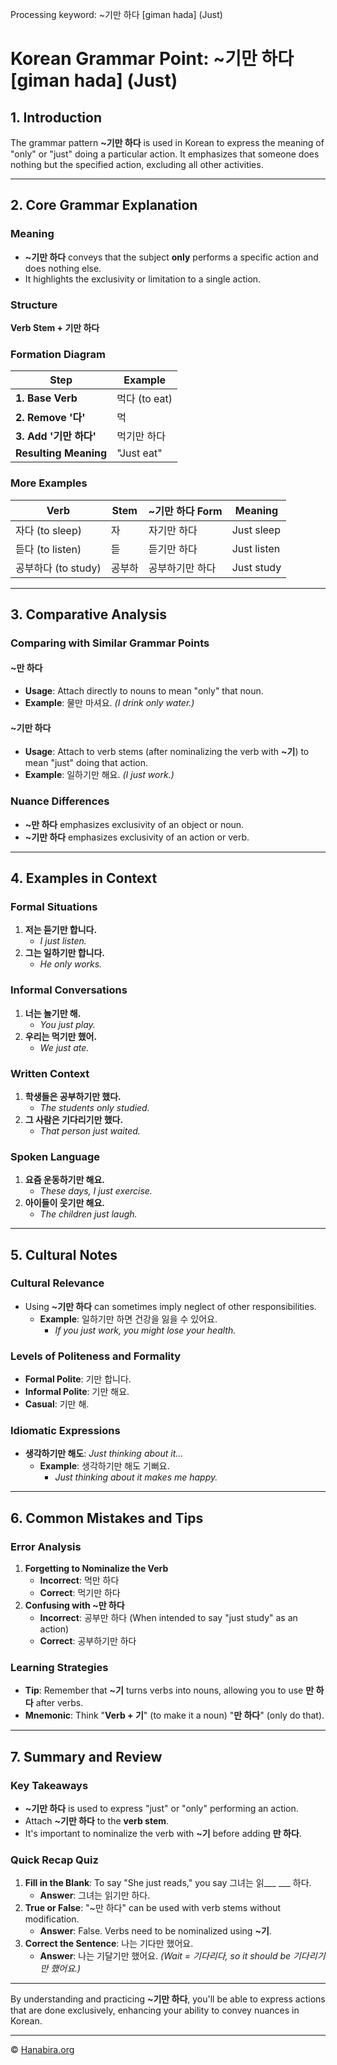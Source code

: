 Processing keyword: ~기만 하다 [giman hada] (Just)
# Korean Grammar Point: ~기만 하다 [giman hada] (Just)

## 1. Introduction
The grammar pattern **~기만 하다** is used in Korean to express the meaning of "only" or "just" doing a particular action. It emphasizes that someone does nothing but the specified action, excluding all other activities.

---
## 2. Core Grammar Explanation
### Meaning
- **~기만 하다** conveys that the subject **only** performs a specific action and does nothing else.
- It highlights the exclusivity or limitation to a single action.
### Structure
**Verb Stem + 기만 하다**
### Formation Diagram
| **Step**                     | **Example**      |
|------------------------------|------------------|
| **1. Base Verb**             | 먹다 (to eat)    |
| **2. Remove '다'**            | 먹               |
| **3. Add '기만 하다'**        | 먹기만 하다      |
| **Resulting Meaning**        | "Just eat"       |
### More Examples
| **Verb**      | **Stem** | **~기만 하다 Form** | **Meaning**          |
|---------------|----------|--------------------|----------------------|
| 자다 (to sleep) | 자       | 자기만 하다         | Just sleep           |
| 듣다 (to listen)| 듣       | 듣기만 하다         | Just listen          |
| 공부하다 (to study)| 공부하   | 공부하기만 하다     | Just study           |
---
## 3. Comparative Analysis
### Comparing with Similar Grammar Points
#### ~만 하다
- **Usage**: Attach directly to nouns to mean "only" that noun.
- **Example**: 물만 마셔요. *(I drink only water.)*
#### ~기만 하다
- **Usage**: Attach to verb stems (after nominalizing the verb with **~기**) to mean "just" doing that action.
- **Example**: 일하기만 해요. *(I just work.)*
### Nuance Differences
- **~만 하다** emphasizes exclusivity of an object or noun.
- **~기만 하다** emphasizes exclusivity of an action or verb.
---
## 4. Examples in Context
### Formal Situations
1. **저는 듣기만 합니다.**
   - *I just listen.*
2. **그는 일하기만 합니다.**
   - *He only works.*
### Informal Conversations
1. **너는 놀기만 해.**
   - *You just play.*
2. **우리는 먹기만 했어.**
   - *We just ate.*
### Written Context
1. **학생들은 공부하기만 했다.**
   - *The students only studied.*
2. **그 사람은 기다리기만 했다.**
   - *That person just waited.*
### Spoken Language
1. **요즘 운동하기만 해요.**
   - *These days, I just exercise.*
2. **아이들이 웃기만 해요.**
   - *The children just laugh.*
---
## 5. Cultural Notes
### Cultural Relevance
- Using **~기만 하다** can sometimes imply neglect of other responsibilities.
  - **Example**: 일하기만 하면 건강을 잃을 수 있어요.
    - *If you just work, you might lose your health.*
### Levels of Politeness and Formality
- **Formal Polite**: 기만 합니다.
- **Informal Polite**: 기만 해요.
- **Casual**: 기만 해.
### Idiomatic Expressions
- **생각하기만 해도**: *Just thinking about it...*
  - **Example**: 생각하기만 해도 기뻐요.
    - *Just thinking about it makes me happy.*
---
## 6. Common Mistakes and Tips
### Error Analysis
1. **Forgetting to Nominalize the Verb**
   - **Incorrect**: 먹만 하다
   - **Correct**: 먹기만 하다
2. **Confusing with ~만 하다**
   - **Incorrect**: 공부만 하다 (When intended to say "just study" as an action)
   - **Correct**: 공부하기만 하다
### Learning Strategies
- **Tip**: Remember that **~기** turns verbs into nouns, allowing you to use **만 하다** after verbs.
- **Mnemonic**: Think "**Verb + 기**" (to make it a noun) "**만 하다**" (only do that).
---
## 7. Summary and Review
### Key Takeaways
- **~기만 하다** is used to express "just" or "only" performing an action.
- Attach **~기만 하다** to the **verb stem**.
- It's important to nominalize the verb with **~기** before adding **만 하다**.
### Quick Recap Quiz
1. **Fill in the Blank**: To say "She just reads," you say 그녀는 읽___ ___ 하다.
   - **Answer**: 그녀는 읽기만 하다.
2. **True or False**: "~만 하다" can be used with verb stems without modification.
   - **Answer**: False. Verbs need to be nominalized using **~기**.
3. **Correct the Sentence**: 나는 기다만 했어요.
   - **Answer**: 나는 기달기만 했어요. *(Wait = 기다리다, so it should be 기다리기만 했어요.)*
---
By understanding and practicing **~기만 하다**, you'll be able to express actions that are done exclusively, enhancing your ability to convey nuances in Korean.

---
© [Hanabira.org](https://hanabira.org)
